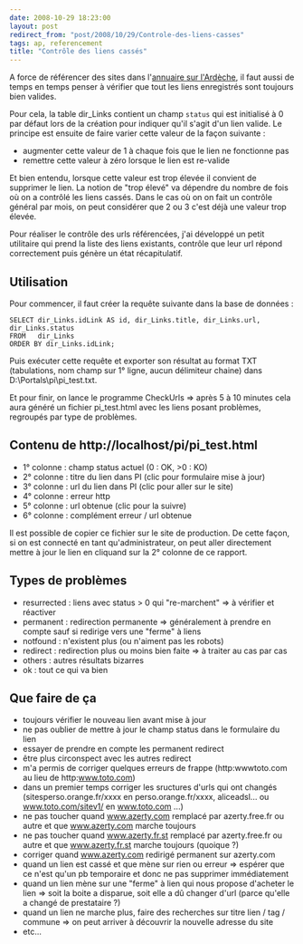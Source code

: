 ```yaml
---
date: 2008-10-29 18:23:00
layout: post
redirect_from: "post/2008/10/29/Controle-des-liens-casses"
tags: ap, referencement
title: "Contrôle des liens cassés"
---
```


A force de référencer des sites dans l'[annuaire sur l'Ardèche](http://07-ardeche.com/), il faut aussi de temps en
temps penser à vérifier que tout les liens enregistrés sont toujours bien
valides.

Pour cela, la table dir_Links contient un champ `status` qui est
initialisé à 0 par défaut lors de la création pour indiquer qu'il s'agit d'un
lien valide. Le principe est ensuite de faire varier cette valeur de la façon
suivante :

* augmenter cette valeur de 1 à chaque fois que le lien ne fonctionne
pas
* remettre cette valeur à zéro lorsque le lien est re-valide

Et bien entendu, lorsque cette valeur est trop élevée il convient de
supprimer le lien. La notion de "trop élevé" va dépendre du nombre de fois où
on a contrôlé les liens cassés. Dans le cas où on on fait un contrôle général
par mois, on peut considérer que 2 ou 3 c'est déjà une valeur trop élevée.

Pour réaliser le contrôle des urls référencées, j'ai développé un petit
utilitaire qui prend la liste des liens existants, contrôle que leur url répond
correctement puis génère un état récapitulatif.

## Utilisation

Pour commencer, il faut créer la requête suivante dans la base de
données :

```
SELECT dir_Links.idLink AS id, dir_Links.title, dir_Links.url, dir_Links.status
FROM   dir_Links
ORDER BY dir_Links.idLink;
```

Puis exécuter cette requête et exporter son résultat au format TXT
(tabulations, nom champ sur 1° ligne, aucun délimiteur chaine) dans
D:\Portals\pi\pi_test.txt.

Et pour finir, on lance le programme CheckUrls => après 5 à 10 minutes
cela aura généré un fichier pi_test.html avec les liens posant problèmes,
regroupés par type de problèmes.

## Contenu de http://localhost/pi/pi_test.html

* 1° colonne : champ status actuel (0 : OK, &gt;0 : KO)
* 2° colonne : titre du lien dans PI (clic pour formulaire mise à
jour)
* 3° colonne : url du lien dans PI (clic pour aller sur le site)
* 4° colonne : erreur http
* 5° colonne : url obtenue (clic pour la suivre)
* 6° colonne : complément erreur / url obtenue

Il est possible de copier ce fichier sur le site de production. De cette
façon, si on est connecté en tant qu'administrateur, on peut aller directement
mettre à jour le lien en cliquand sur la 2° colonne de ce rapport.

## Types de problèmes

* resurrected : liens avec status &gt; 0 qui "re-marchent" => à
vérifier et réactiver
* permanent : redirection permanente => généralement à prendre en
compte sauf si redirige vers une "ferme" à liens
* notfound : n'existent plus (ou n'aiment pas les robots)
* redirect : redirection plus ou moins bien faite => à traiter au cas
par cas
* others : autres résultats bizarres
* ok : tout ce qui va bien

## Que faire de ça

* toujours vérifier le nouveau lien avant mise à jour
* ne pas oublier de mettre à jour le champ status dans le formulaire du
lien
* essayer de prendre en compte les permanent redirect
* être plus circonspect avec les autres redirect
* m'a permis de corriger quelques erreurs de frappe (http:wwwtoto.com au lieu
de http:www.toto.com)
* dans un premier temps corriger les sructures d'urls qui ont changés
(sitesperso.orange.fr/xxxx en perso.orange.fr/xxxx, aliceadsl... ou
www.toto.com/sitev1/ en www.toto.com ...)
* ne pas toucher quand www.azerty.com remplacé par azerty.free.fr ou autre et
que www.azerty.com marche toujours
* ne pas toucher quand www.azerty.fr.st remplacé par azerty.free.fr ou autre
et que www.azerty.fr.st marche toujours (quoique ?)
* corriger quand www.azerty.com redirigé permanent sur azerty.com
* quand un lien est cassé et que mène sur rien ou erreur => espérer que ce
n'est qu'un pb temporaire et donc ne pas supprimer immédiatement
* quand un lien mène sur une "ferme" à lien qui nous propose d'acheter le
lien => soit la boite a disparue, soit elle a dû changer d'url (parce
qu'elle a changé de prestataire ?)
* quand un lien ne marche plus, faire des recherches sur titre lien / tag /
commune => on peut arriver à découvrir la nouvelle adresse du site
* etc...
